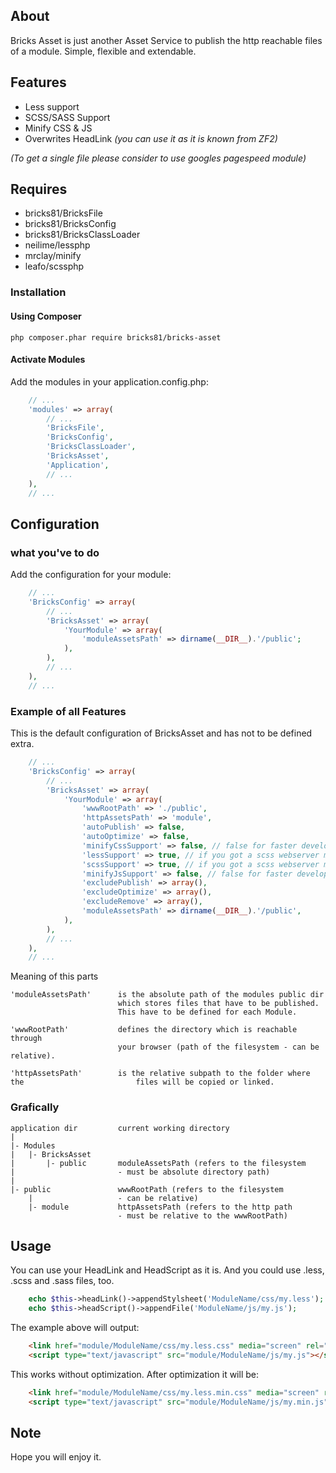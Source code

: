 ## About

Bricks Asset is just another Asset Service to publish
the http reachable files of a module. Simple, flexible and extendable.

## Features
- Less support
- SCSS/SASS Support
- Minify CSS & JS
- Overwrites HeadLink *(you can use it as it is known from ZF2)*

*(To get a single file please consider to use googles pagespeed module)*

## Requires
- bricks81/BricksFile
- bricks81/BricksConfig
- bricks81/BricksClassLoader
- neilime/lessphp
- mrclay/minify
- leafo/scssphp 

### Installation

#### Using Composer

    php composer.phar require bricks81/bricks-asset

#### Activate Modules

Add the modules in your application.config.php:

```php
	// ...    
	'modules' => array(
    	// ...
    	'BricksFile',	
    	'BricksConfig',
    	'BricksClassLoader',
    	'BricksAsset',
    	'Application',
    	// ...	
    ),
	// ...
```

## Configuration

### what you've to do

Add the configuration for your module:

```php
	// ...
	'BricksConfig' => array(
		// ...
		'BricksAsset' => array(
			'YourModule' => array(
				'moduleAssetsPath' => dirname(__DIR__).'/public';				
			),
		),
		// ...
	),
	// ...
```

### Example of all Features

This is the default configuration of BricksAsset and has not to be defined extra.

```php
	// ...
	'BricksConfig' => array(
		// ...
		'BricksAsset' => array(
			'YourModule' => array(
				'wwwRootPath' => './public',
				'httpAssetsPath' => 'module',
				'autoPublish' => false,
				'autoOptimize' => false,			
				'minifyCssSupport' => false, // false for faster development
				'lessSupport' => true, // if you got a scss webserver module you could deactivate this
				'scssSupport' => true, // if you got a scss webserver module you could deactivate this
				'minifyJsSupport' => false, // false for faster development								
				'excludePublish' => array(),
				'excludeOptimize' => array(),
				'excludeRemove' => array(),
				'moduleAssetsPath' => dirname(__DIR__).'/public',
			),			
		),
		// ...
	),
	// ...   
```

Meaning of this parts
	
	'moduleAssetsPath'	 	is the absolute path of the modules public dir 
							which stores files that have to be published.
							This have to be defined for each Module.

	'wwwRootPath' 			defines the directory which is reachable through 
							your browser (path of the filesystem - can be relative).

	'httpAssetsPath' 		is the relative subpath to the folder where the 						files will be copied or linked.

### Grafically

	application dir			current working directory
	|
	|- Modules
	|	|- BricksAsset		
	|		|- public		moduleAssetsPath (refers to the filesystem 
	|						- must be absolute directory path)
 	|
	|- public				wwwRootPath (refers to the filesystem 
		|					- can be relative)
		|- module			httpAssetsPath (refers to the http path 
							- must be relative to the wwwRootPath)

## Usage

You can use your HeadLink and HeadScript as it is. And you could use .less, .scss and .sass files, too.

```php
	echo $this->headLink()->appendStylsheet('ModuleName/css/my.less');
	echo $this->headScript()->appendFile('ModuleName/js/my.js');
```

The example above will output:

```html
	<link href="module/ModuleName/css/my.less.css" media="screen" rel="stylesheet" type="text/css">
	<script type="text/javascript" src="module/ModuleName/js/my.js"></script>
```

This works without optimization. After optimization it will be:

```html
	<link href="module/ModuleName/css/my.less.min.css" media="screen" rel="stylesheet" type="text/css">
	<script type="text/javascript" src="module/ModuleName/js/my.min.js"></script>
```

## Note

Hope you will enjoy it.
